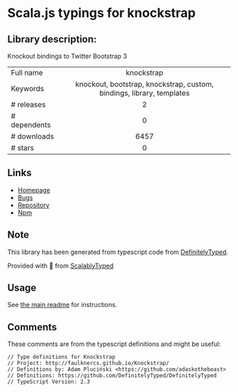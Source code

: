 
# Scala.js typings for knockstrap


## Library description:
Knockout bindings to Twitter Bootstrap 3

|                    |                 |
| ------------------ | :-------------: |
| Full name          | knockstrap |
| Keywords           | knockout, bootstrap, knockstrap, custom, bindings, library, templates |
| # releases         | 2 |
| # dependents       | 0 |
| # downloads        | 6457 |
| # stars            | 0 |

## Links
- [Homepage](http://faulknercs.github.io/Knockstrap/)
- [Bugs](https://github.com/faulknercs/Knockstrap/issues)
- [Repository](https://github.com/faulknercs/knockstrap)
- [Npm](https://www.npmjs.com/package/knockstrap)
    


## Note
This library has been generated from typescript code from [DefinitelyTyped](https://definitelytyped.org).

Provided with :purple_heart: from [ScalablyTyped](https://github.com/oyvindberg/ScalablyTyped)

## Usage
See [the main readme](../../readme.md) for instructions.

## Comments

These comments are from the typescript definitions and might be useful:
```
// Type definitions for Knockstrap
// Project: http://faulknercs.github.io/Knockstrap/
// Definitions by: Adam Pluciński <https://github.com/adaskothebeast>
// Definitions: https://github.com/DefinitelyTyped/DefinitelyTyped
// TypeScript Version: 2.3

```

